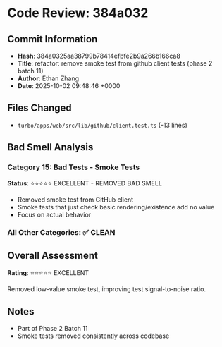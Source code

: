 # Code Review: 384a032

## Commit Information
- **Hash**: 384a0325aa38799b78414efbfe2b9a266b166ca8
- **Title**: refactor: remove smoke test from github client tests (phase 2 batch 11)
- **Author**: Ethan Zhang
- **Date**: 2025-10-02 09:48:46 +0000

## Files Changed
- `turbo/apps/web/src/lib/github/client.test.ts` (-13 lines)

## Bad Smell Analysis

### Category 15: Bad Tests - Smoke Tests
**Status**: ⭐⭐⭐⭐⭐ EXCELLENT - REMOVED BAD SMELL
- Removed smoke test from GitHub client
- Smoke tests that just check basic rendering/existence add no value
- Focus on actual behavior

### All Other Categories: ✅ CLEAN

## Overall Assessment
**Rating**: ⭐⭐⭐⭐⭐ EXCELLENT

Removed low-value smoke test, improving test signal-to-noise ratio.

## Notes
- Part of Phase 2 Batch 11
- Smoke tests removed consistently across codebase
